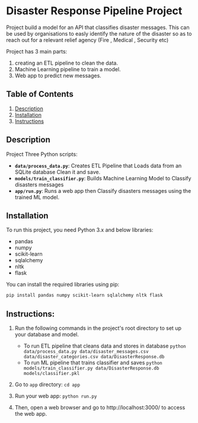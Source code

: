 # Disaster Response Pipeline Project

Project build a model for an API that classifies disaster messages.
This can be used by organisations to easly identify the nature of the disaster so as to reach out for a relevant relief agency (Fire , Medical , Security etc)

Project has 3 main parts:
1. creating an ETL pipeline to clean the data.
2. Machine Learning pipeline to train a model.
3. Web app to predict new messages.

## Table of Contents
1. [Description](#description)
2. [Installation](#installation)
3. [Instructions](#Instructions)

## Description
Project Three Python scripts:

- **`data/process_data.py`**: Creates ETL Pipeline that Loads data from an SQLite database Clean it and save.
- **`models/train_classifier.py`**: Builds Machine Learning Model to Classify disasters messages
- **`app/run.py`**: Runs a web app then Classify disasters messages using the trained ML model.

## Installation
To run this project, you need Python 3.x and below libraries:

- pandas
- numpy
- scikit-learn
- sqlalchemy
- nltk
- flask

You can install the required libraries using pip:

```bash
pip install pandas numpy scikit-learn sqlalchemy nltk flask
```

## Instructions:
1. Run the following commands in the project's root directory to set up your database and model.

    - To run ETL pipeline that cleans data and stores in database
        `python data/process_data.py data/disaster_messages.csv data/disaster_categories.csv data/DisasterResponse.db`
    - To run ML pipeline that trains classifier and saves
        `python models/train_classifier.py data/DisasterResponse.db models/classifier.pkl`

2. Go to `app` directory: `cd app`

3. Run your web app: `python run.py`

4. Then, open a web browser and go to http://localhost:3000/ to access the web app.


